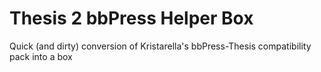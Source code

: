 # Thesis 2 bbPress Helper Box

Quick (and dirty) conversion of Kristarella's bbPress-Thesis compatibility pack into a box